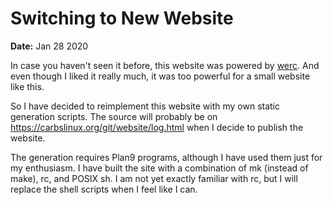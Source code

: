 Switching to New Website
========================

**Date:** Jan 28 2020

In case you haven't seen it before, this website
was powered by [werc](http://werc.cat-v.org). And
even though I liked it really much, it was too
powerful for a small website like this. 

So I have decided to reimplement this website with 
my own static generation scripts. The source will
probably be on <https://carbslinux.org/git/website/log.html>
when I decide to publish the website.

The generation requires Plan9 programs, although
I have used them just for my enthusiasm. I have built
the site with a combination of mk (instead of make), rc, 
and POSIX sh. I am not yet exactly familiar with rc, 
but I will replace the shell scripts when I feel like 
I can.
